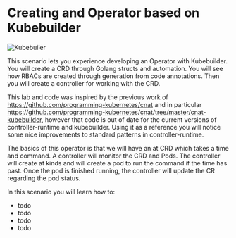 # Creating and Operator based on Kubebuilder #

![Kubebuiler](/javajon/courses/kubernetes-extensibility/kubebuilder/assets/kubebuilder.png "Kubebuiler")

This scenario lets you experience developing an Operator with Kubebuilder. You will create a CRD through Golang structs and automation. You will see how RBACs are created through generation from code annotations. Then you will create a controller for working with the CRD.

This lab and code was inspired by the previous work of https://github.com/programming-kubernetes/cnat and in particular https://github.com/programming-kubernetes/cnat/tree/master/cnat-kubebuilder, however that code is out of date for the current versions of controller-runtime and kubebuilder. Using it as a reference you will notice some nice improvements to standard patterns in controller-runtime.

The basics of this operator is that we will have an at CRD which takes a time and command. A controller will monitor the CRD and Pods. The controller will create at kinds and will create a pod to run the command if the time has past. Once the pod is finished running, the controller will update the CR regarding the pod status.

In this scenario you will learn how to:

- todo
- todo
- todo
- todo

